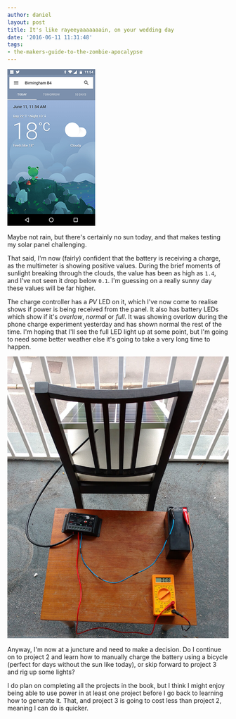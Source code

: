 ```yaml
---
author: daniel
layout: post
title: It's like rayeeyaaaaaaain, on your wedding day
date: '2016-06-11 11:31:48'
tags:
- the-makers-guide-to-the-zombie-apocalypse
---
```


![thumb image-post mask](/assets/img/2016/06/ps-Screenshot_20160611-115413--2-.png)

Maybe not rain, but there's certainly no sun today, and that makes testing my solar panel challenging.

That said, I'm now (fairly) confident that the battery is receiving a charge, as the multimeter is showing positive values. During the brief moments of sunlight breaking through the clouds, the value has been as high as `1.4`, and I've not seen it drop below `0.1`. I'm guessing on a really sunny day these values will be far higher.

The charge controller has a _PV_ LED on it, which I've now come to realise shows if power is being received from the panel. It also has battery LEDs which show if it's _overlow_, _normal_ or _full_. It was showing overlow during the phone charge experiment yesterday and has shown normal the rest of the time. I'm hoping that I'll see the full LED light up at some point, but I'm going to need some better weather else it's going to take a very long time to happen.

![](/assets/img/2016/06/ps-IMG_20160611_112729278--1-.jpg)

Anyway, I'm now at a juncture and need to make a decision. Do I continue on to project 2 and learn how to manually charge the battery using a bicycle (perfect for days without the sun like today), or skip forward to project 3 and rig up some lights?

I do plan on completing all the projects in the book, but I think I might enjoy being able to use power in at least one project before I go back to learning how to generate it. That, and project 3 is going to cost less than project 2, meaning I can do is quicker.
